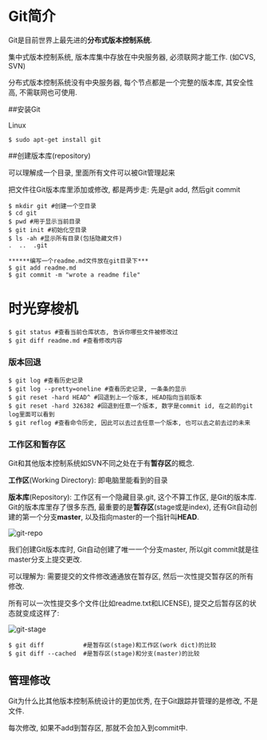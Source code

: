 # Git简介

Git是目前世界上最先进的**分布式版本控制系统**.

集中式版本控制系统, 版本库集中存放在中央服务器, 必须联网才能工作. (如CVS, SVN)

分布式版本控制系统没有中央服务器, 每个节点都是一个完整的版本库, 其安全性高, 不需联网也可使用.

##安装Git

Linux

```
$ sudo apt-get install git
```

##创建版本库(repository)

可以理解成一个目录, 里面所有文件可以被Git管理起来

把文件往Git版本库里添加或修改, 都是两步走: 先是git add, 然后git commit

```
$ mkdir git #创建一个空目录
$ cd git
$ pwd #用于显示当前目录
$ git init #初始化空目录
$ ls -ah #显示所有目录(包括隐藏文件)
.  ..  .git

******编写一个readme.md文件放在git目录下***
$ git add readme.md
$ git commit -m "wrote a readme file"
```



# 时光穿梭机

```
$ git status #查看当前仓库状态, 告诉你哪些文件被修改过
$ git diff readme.md #查看修改内容
```

### 版本回退

```
$ git log #查看历史记录
$ git log --pretty=oneline #查看历史记录, 一条条的显示
$ git reset -hard HEAD^ #回退到上一个版本, HEAD指向当前版本
$ git reset -hard 326382 #回退到任意一个版本, 数字是commit id, 在之前的git log里面可以看到
$ git reflog #查看命令历史, 因此可以去过去任意一个版本, 也可以去之前去过的未来
```

### 工作区和暂存区

Git和其他版本控制系统如SVN不同之处在于有**暂存区**的概念.

**工作区**(Working Directory): 即电脑里能看到的目录

**版本库**(Repository): 工作区有一个隐藏目录.git, 这个不算工作区, 是Git的版本库. Git的版本库里存了很多东西, 最重要的是**暂存区**(stage或是index), 还有Git自动创建的第一个分支**master**, 以及指向master的一个指针叫**HEAD**.

![git-repo](https://cdn.liaoxuefeng.com/cdn/files/attachments/001384907702917346729e9afbf4127b6dfbae9207af016000/0)

我们创建Git版本库时, Git自动创建了唯一一个分支master, 所以git commit就是往master分支上提交更改.

可以理解为: 需要提交的文件修改通通放在暂存区, 然后一次性提交暂存区的所有修改.

所有可以一次性提交多个文件(比如readme.txt和LICENSE), 提交之后暂存区的状态就变成这样了:

![git-stage](https://cdn.liaoxuefeng.com/cdn/files/attachments/001384907720458e56751df1c474485b697575073c40ae9000/0)

```
$ git diff           #是暂存区(stage)和工作区(work dict)的比较
$ git diff --cached  #是暂存区(stage)和分支(master)的比较
```

## 管理修改

Git为什么比其他版本控制系统设计的更加优秀, 在于Git跟踪并管理的是修改, 不是文件.

每次修改, 如果不add到暂存区, 那就不会加入到commit中.